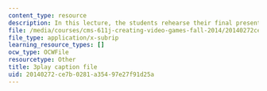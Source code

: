```yaml
---
content_type: resource
description: In this lecture, the students rehearse their final presentations.
file: /media/courses/cms-611j-creating-video-games-fall-2014/20140272ce7b0281a35497e27f91d25a_ok4qM1OzlPA.srt
file_type: application/x-subrip
learning_resource_types: []
ocw_type: OCWFile
resourcetype: Other
title: 3play caption file
uid: 20140272-ce7b-0281-a354-97e27f91d25a
---
```

